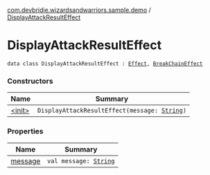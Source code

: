 [com.devbridie.wizardsandwarriors.sample.demo](../index.md) / [DisplayAttackResultEffect](.)

# DisplayAttackResultEffect

`data class DisplayAttackResultEffect : `[`Effect`](../../com.devbridie.wizardsandwarriors.framework/-effect/index.md)`, `[`BreakChainEffect`](../../com.devbridie.wizardsandwarriors.framework/-break-chain-effect.md)

### Constructors

| Name | Summary |
|---|---|
| [&lt;init&gt;](-init-.md) | `DisplayAttackResultEffect(message: `[`String`](https://kotlinlang.org/api/latest/jvm/stdlib/kotlin/-string/index.html)`)` |

### Properties

| Name | Summary |
|---|---|
| [message](message.md) | `val message: `[`String`](https://kotlinlang.org/api/latest/jvm/stdlib/kotlin/-string/index.html) |
